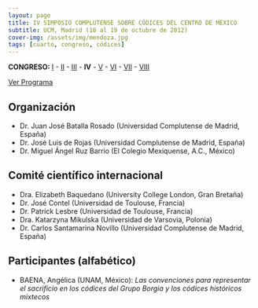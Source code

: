 ```yaml
---
layout: page
title: IV SIMPOSIO COMPLUTENSE SOBRE CÓDICES DEL CENTRO DE MÉXICO
subtitle: UCM, Madrid (18 al 19 de octubre de 2012)
cover-img: /assets/img/mendoza.jpg
tags: [cuarto, congreso, códices]
---
```


**CONGRESO:** [I](/congresos/codices/i) - [II](/congresos/codices/ii) - [III](/congresos/codices/iii) - **IV** - [V](/congresos/codices/v) - [VI](/congresos/codices/vi) - [VII](/congresos/codices/vii) - [VIII](/congresos/codices/viii)

[Ver Programa](/congresos/codices/iv/docs/IV-Congreso-2012.pdf)


## Organización

 - Dr. Juan José Batalla Rosado (Universidad Complutense de Madrid, España)
 - Dr. José Luis de Rojas (Universidad Complutense de Madrid, España)
 - Dr. Miguel Ángel Ruz Barrio (El Colegio Mexiquense, A.C., México)


## Comité científico internacional

- Dra. Elizabeth Baquedano (University College London, Gran Bretaña)
- Dr. José Contel (Universidad de Toulouse, Francia)
- Dr. Patrick Lesbre (Universidad de Toulouse, Francia)
- Dra. Katarzyna Mikulska (Universidad de Varsovia, Polonia)
- Dr. Carlos Santamarina Novillo (Universidad Complutense de Madrid, España)


## Participantes (alfabético)

- BAENA, Angélica (UNAM, México): *Las convenciones para representar el sacrificio en los códices del Grupo Borgia y los códices históricos mixtecos*
